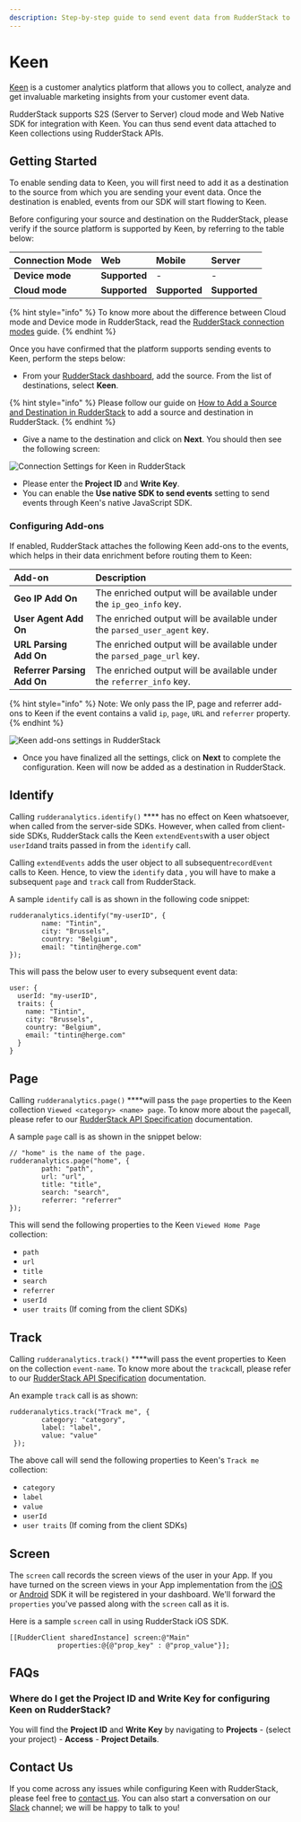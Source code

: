 ```yaml
---
description: Step-by-step guide to send event data from RudderStack to Keen
---
```


# Keen

[Keen](https://keen.io/) is a customer analytics platform that allows you to collect, analyze and get invaluable marketing insights from your customer event data.

RudderStack supports S2S \(Server to Server\) cloud mode and Web Native SDK for integration with Keen. You can thus send event data attached to Keen collections using RudderStack APIs.

## Getting Started

To enable sending data to Keen, you will first need to add it as a destination to the source from which you are sending your event data. Once the destination is enabled, events from our SDK will start flowing to Keen.

Before configuring your source and destination on the RudderStack, please verify if the source platform is supported by Keen, by referring to the table below:

| **Connection Mode** | **Web** | **Mobile** | **Server** |
| :--- | :--- | :--- | :--- |
| **Device mode** | **Supported** | - | - |
| **Cloud mode** | **Supported** | **Supported** | **Supported** |

{% hint style="info" %}
To know more about the difference between Cloud mode and Device mode in RudderStack, read the [RudderStack connection modes](https://docs.rudderstack.com/get-started/rudderstack-connection-modes) guide.
{% endhint %}

Once you have confirmed that the platform supports sending events to Keen, perform the steps below:

* From your [RudderStack dashboard](https://app.rudderlabs.com/), add the source. From the list of destinations, select **Keen**.

{% hint style="info" %}
Please follow our guide on [How to Add a Source and Destination in RudderStack](https://docs.rudderstack.com/how-to-guides/adding-source-and-destination-rudderstack) to add a source and destination in RudderStack.
{% endhint %}

* Give a name to the destination and click on **Next**. You should then see the following screen:

![Connection Settings for Keen in RudderStack](../.gitbook/assets/image%20%2857%29.png)

* Please enter the **Project ID** and **Write Key**. 
* You can enable the **Use native SDK to send events** setting to send events through Keen's native JavaScript SDK.

### Configuring Add-ons

If enabled, RudderStack attaches the following Keen add-ons to the events, which helps in their data enrichment before routing them to Keen:

| Add-on | Description |
| :--- | :--- |
| **Geo IP Add On** | The enriched  output will be available under the `ip_geo_info` key. |
| **User Agent Add On** | The enriched  output will be available under the `parsed_user_agent` key. |
| **URL Parsing Add On** | The enriched  output will be available under the  `parsed_page_url` key. |
| **Referrer Parsing Add On** | The enriched  output will be available under the `referrer_info` key. |

{% hint style="info" %}
Note: We only pass the IP, page and referrer add-ons to Keen if the event contains a valid `ip`, `page`, `URL` and `referrer` property.
{% endhint %}

![Keen add-ons settings in RudderStack](../.gitbook/assets/image%20%2838%29.png)

* Once you have finalized all the settings, click on **Next** to complete the configuration. Keen will now be added as a destination in RudderStack.

## Identify

Calling `rudderanalytics.identify()` **** has no effect on Keen whatsoever, when called from the server-side SDKs. However, when called from client-side SDKs, RudderStack calls the Keen `extendEvents`with a user object `userId`and traits passed in from the `identify` call.

Calling `extendEvents` adds the user object to all subsequent`recordEvent` calls to Keen. Hence, to view the `identify` data , you will have to make a subsequent `page` and `track` call from RudderStack.

A sample `identify` call is as shown in the following code snippet:

```text
rudderanalytics.identify("my-userID", {
        name: "Tintin",
        city: "Brussels",
        country: "Belgium",
        email: "tintin@herge.com"
});
```

This will pass the below user to every subsequent event data:

```text
user: {
  userId: "my-userID",
  traits: {
    name: "Tintin",
    city: "Brussels",
    country: "Belgium",
    email: "tintin@herge.com"
  }
} 
```

## Page

Calling `rudderanalytics.page()` ****will pass the `page` properties to the Keen collection `Viewed <category> <name> page`. To know more about the `page`call, please refer to our [RudderStack API Specification](https://docs.rudderstack.com/rudderstack-api-spec) documentation.

A sample `page` call is as shown in the snippet below:

```text
// "home" is the name of the page. 
rudderanalytics.page("home", {
        path: "path",
        url: "url",
        title: "title",
        search: "search",
        referrer: "referrer"
}); 
```

This will send the following properties to the Keen `Viewed Home Page` collection:

* `path`
* `url`
* `title`
* `search`
* `referrer`
* `userId`
* `user traits` \(If coming from the client SDKs\)

## Track

Calling `rudderanalytics.track()` ****will pass the event properties to Keen on the collection `event-name`. To know more about the `track`call, please refer to our [RudderStack API Specification](https://docs.rudderstack.com/rudderstack-api-spec) documentation.

An example `track` call is as shown:

```text
rudderanalytics.track("Track me", {
        category: "category",
        label: "label",
        value: "value"
 });
```

The above call will send the following properties to Keen's `Track me` collection:

* `category`
* `label`
* `value`
* `userId`
* `user traits` \(If coming from the client SDKs\)

## Screen

The `screen` call records the screen views of the user in your App. If you have turned on the screen views in your App implementation from the [iOS](https://docs.rudderstack.com/rudderstack-sdk-integration-guides/rudderstack-ios-sdk) or [Android](https://docs.rudderstack.com/rudderstack-sdk-integration-guides/rudderstack-android-sdk) SDK it will be registered in your dashboard. We'll forward the `properties` you've passed along with the `screen` call as it is.

Here is a sample `screen` call in using RudderStack iOS SDK.

```text
[[RudderClient sharedInstance] screen:@"Main" 
            properties:@{@"prop_key" : @"prop_value"}];
```

## FAQs

### Where do I get the Project ID and Write Key for configuring Keen on RudderStack?

You will find the **Project ID** and **Write Key** by navigating to **Projects** - \(select your project\) - **Access** - **Project Details**.

## Contact Us

If you come across any issues while configuring Keen with RudderStack, please feel free to [contact us](mailto:%20contact@rudderstack.com). You can also start a conversation on our [Slack](https://resources.rudderstack.com/join-rudderstack-slack) channel; we will be happy to talk to you!

